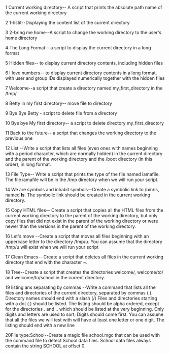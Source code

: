 1 Current working directory-- A script that prints the absolute path name of the current working directory

2 1-listit--Displaying the content list of the current directory

3 2-bring me home--A script to change the working directory to the user's home directory

4 The Long Format-- a script to display the current directory in a long format

5 Hidden files-- to display current directory contents, including hidden files

6 I love numbers-- to display current directory contents in a long format, with user and group IDs displayed numerically together with the hidden files

7 Welcome--a script that create a directory named my_first_directory in the /tmp/

8 Betty in my first directory-- move file to directory

9 Bye Bye Betty - script to delete file from a directory

10 Bye bye My first directory-- a script to delete directory my_first_directory

11 Back to the future-- a script that changes the working directory to the previous one

12 List --Write a script that lists all files (even ones with names beginning with a period character, which are normally hidden) in the current directory and the parent of the working directory and the /boot directory (in this order), in long format.

13 File Type-- Write a script that prints the type of the file named iamafile. The file iamafile will be in the /tmp directory when we will run your script.

14 We are symbols and inhabit symbols--Create a symbolic link to /bin/ls, named __ls__. The symbolic link should be created in the current working directory.

15 Copy HTML files-- Create a script that copies all the HTML files from the current working directory to the parent of the working directory, but only copy files that did not exist in the parent of the working directory or were newer than the versions in the parent of the working directory.

16 Let's move --Create a script that moves all files beginning with an uppercase letter to the directory /tmp/u. You can assume that the directory /tmp/u will exist when we will run your script

17 Clean Emacs-- Create a script that deletes all files in the current working directory that end with the character ~.

18 Tree--Create a script that creates the directories welcome/, welcome/to/ and welcome/to/school in the current directory.

19 listing ans separating by commas --Write a command that lists all the files and directories of the current directory, separated by commas (,). Directory names should end with a slash (/) Files and directories starting with a dot (.) should be listed. The listing should be alpha ordered, except for the directories . and .. which should be listed at the very beginning. Only digits and letters are used to sort; Digits should come first. You can assume that all the files we will test with will have at least one letter or one digit. The listing should end with a new line

20File type:School--Create a magic file school.mgc that can be used with the command file to detect School data files. School data files always contain the string SCHOOL at offset 0.


